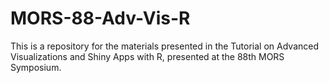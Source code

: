 # MORS-88-Adv-Vis-R
This is a repository for the materials presented in the Tutorial on Advanced Visualizations and Shiny Apps with R, presented at the 88th MORS Symposium.
